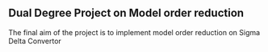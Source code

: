 ## Dual Degree Project on Model order reduction

The final aim of the project is to implement model order reduction on Sigma Delta Convertor




